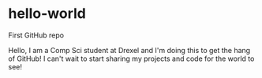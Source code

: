 # hello-world
First GitHub repo

Hello,
I am a Comp Sci student at Drexel and I'm doing this to get the hang of GitHub!
I can't wait to start sharing my projects and code for the world to see!
